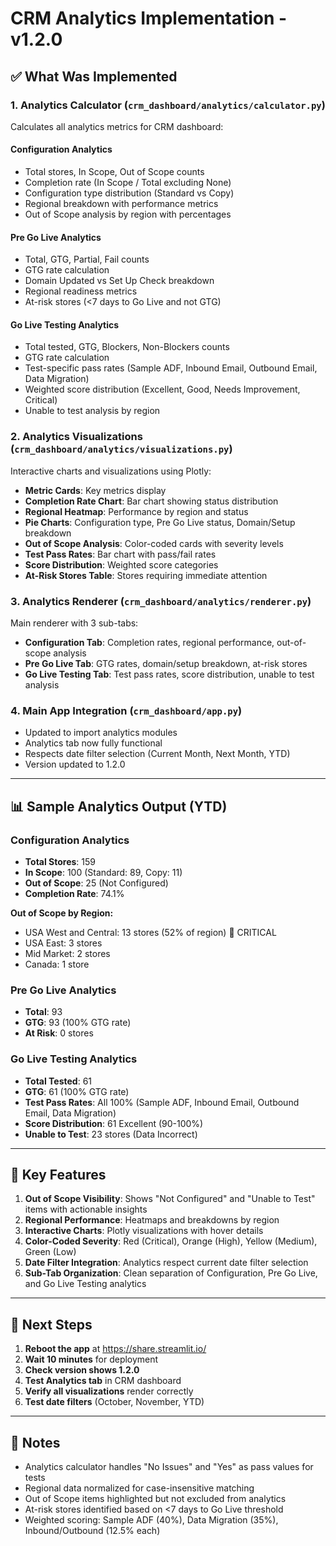 # CRM Analytics Implementation - v1.2.0

## ✅ What Was Implemented

### 1. Analytics Calculator (`crm_dashboard/analytics/calculator.py`)
Calculates all analytics metrics for CRM dashboard:

#### Configuration Analytics
- Total stores, In Scope, Out of Scope counts
- Completion rate (In Scope / Total excluding None)
- Configuration type distribution (Standard vs Copy)
- Regional breakdown with performance metrics
- Out of Scope analysis by region with percentages

#### Pre Go Live Analytics
- Total, GTG, Partial, Fail counts
- GTG rate calculation
- Domain Updated vs Set Up Check breakdown
- Regional readiness metrics
- At-risk stores (<7 days to Go Live and not GTG)

#### Go Live Testing Analytics
- Total tested, GTG, Blockers, Non-Blockers counts
- GTG rate calculation
- Test-specific pass rates (Sample ADF, Inbound Email, Outbound Email, Data Migration)
- Weighted score distribution (Excellent, Good, Needs Improvement, Critical)
- Unable to test analysis by region

### 2. Analytics Visualizations (`crm_dashboard/analytics/visualizations.py`)
Interactive charts and visualizations using Plotly:

- **Metric Cards**: Key metrics display
- **Completion Rate Chart**: Bar chart showing status distribution
- **Regional Heatmap**: Performance by region and status
- **Pie Charts**: Configuration type, Pre Go Live status, Domain/Setup breakdown
- **Out of Scope Analysis**: Color-coded cards with severity levels
- **Test Pass Rates**: Bar chart with pass/fail rates
- **Score Distribution**: Weighted score categories
- **At-Risk Stores Table**: Stores requiring immediate attention

### 3. Analytics Renderer (`crm_dashboard/analytics/renderer.py`)
Main renderer with 3 sub-tabs:

- **Configuration Tab**: Completion rates, regional performance, out-of-scope analysis
- **Pre Go Live Tab**: GTG rates, domain/setup breakdown, at-risk stores
- **Go Live Testing Tab**: Test pass rates, score distribution, unable to test analysis

### 4. Main App Integration (`crm_dashboard/app.py`)
- Updated to import analytics modules
- Analytics tab now fully functional
- Respects date filter selection (Current Month, Next Month, YTD)
- Version updated to 1.2.0

---

## 📊 Sample Analytics Output (YTD)

### Configuration Analytics
- **Total Stores**: 159
- **In Scope**: 100 (Standard: 89, Copy: 11)
- **Out of Scope**: 25 (Not Configured)
- **Completion Rate**: 74.1%

**Out of Scope by Region:**
- USA West and Central: 13 stores (52% of region) 🔴 CRITICAL
- USA East: 3 stores
- Mid Market: 2 stores
- Canada: 1 store

### Pre Go Live Analytics
- **Total**: 93
- **GTG**: 93 (100% GTG rate)
- **At Risk**: 0 stores

### Go Live Testing Analytics
- **Total Tested**: 61
- **GTG**: 61 (100% GTG rate)
- **Test Pass Rates**: All 100% (Sample ADF, Inbound Email, Outbound Email, Data Migration)
- **Score Distribution**: 61 Excellent (90-100%)
- **Unable to Test**: 23 stores (Data Incorrect)

---

## 🎨 Key Features

1. **Out of Scope Visibility**: Shows "Not Configured" and "Unable to Test" items with actionable insights
2. **Regional Performance**: Heatmaps and breakdowns by region
3. **Interactive Charts**: Plotly visualizations with hover details
4. **Color-Coded Severity**: Red (Critical), Orange (High), Yellow (Medium), Green (Low)
5. **Date Filter Integration**: Analytics respect current date filter selection
6. **Sub-Tab Organization**: Clean separation of Configuration, Pre Go Live, and Go Live Testing analytics

---

## 🚀 Next Steps

1. **Reboot the app** at https://share.streamlit.io/
2. **Wait 10 minutes** for deployment
3. **Check version shows 1.2.0**
4. **Test Analytics tab** in CRM dashboard
5. **Verify all visualizations** render correctly
6. **Test date filters** (October, November, YTD)

---

## 📝 Notes

- Analytics calculator handles "No Issues" and "Yes" as pass values for tests
- Regional data normalized for case-insensitive matching
- Out of Scope items highlighted but not excluded from analytics
- At-risk stores identified based on <7 days to Go Live threshold
- Weighted scoring: Sample ADF (40%), Data Migration (35%), Inbound/Outbound (12.5% each)
